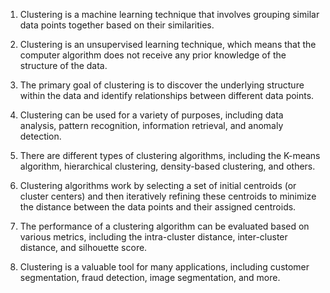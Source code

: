 1. Clustering is a machine learning technique that involves grouping similar data points together based on their similarities.

2. Clustering is an unsupervised learning technique, which means that the computer algorithm does not receive any prior knowledge of the structure of the data.

3. The primary goal of clustering is to discover the underlying structure within the data and identify relationships between different data points.

4. Clustering can be used for a variety of purposes, including data analysis, pattern recognition, information retrieval, and anomaly detection.

5. There are different types of clustering algorithms, including the K-means algorithm, hierarchical clustering, density-based clustering, and others.

6. Clustering algorithms work by selecting a set of initial centroids (or cluster centers) and then iteratively refining these centroids to minimize the distance between the data points and their assigned centroids.

7. The performance of a clustering algorithm can be evaluated based on various metrics, including the intra-cluster distance, inter-cluster distance, and silhouette score.

8. Clustering is a valuable tool for many applications, including customer segmentation, fraud detection, image segmentation, and more.